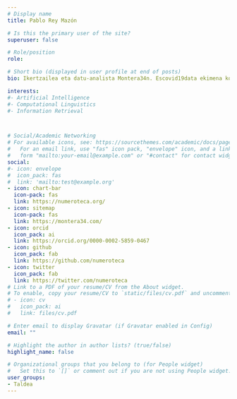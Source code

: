 ```yaml
---
# Display name
title: Pablo Rey Mazón

# Is this the primary user of the site?
superuser: false

# Role/position
role: 

# Short bio (displayed in user profile at end of posts)
bio: Ikertzailea eta datu-analista Montera34n. Escovid19data ekimena koordinatzen du, estatu mailan COVID-19ri buruzko datuak biltzen eta zabaltzen dituena. Bilbao Data Lab eta datu irekiak irekitzen dituzten beste ekimen batzuen bultzatzailea.

interests:
#- Artificial Intelligence
#- Computational Linguistics
#- Information Retrieval



# Social/Academic Networking
# For available icons, see: https://sourcethemes.com/academic/docs/page-builder/#icons
#   For an email link, use "fas" icon pack, "envelope" icon, and a link in the
#   form "mailto:your-email@example.com" or "#contact" for contact widget.
social:
#- icon: envelope
#  icon_pack: fas
#  link: 'mailto:test@example.org'
- icon: chart-bar
  icon-pack: fas
  link: https://numeroteca.org/
- icon: sitemap
  icon-pack: fas
  link: https://montera34.com/
- icon: orcid
  icon_pack: ai
  link: https://orcid.org/0000-0002-5859-0467
- icon: github
  icon_pack: fab
  link: https://github.com/numeroteca
- icon: twitter
  icon_pack: fab
  link: https://twitter.com/numeroteca
# Link to a PDF of your resume/CV from the About widget.
# To enable, copy your resume/CV to `static/files/cv.pdf` and uncomment the lines below.
# - icon: cv
#   icon_pack: ai
#   link: files/cv.pdf

# Enter email to display Gravatar (if Gravatar enabled in Config)
email: ""

# Highlight the author in author lists? (true/false)
highlight_name: false

# Organizational groups that you belong to (for People widget)
#   Set this to `[]` or comment out if you are not using People widget.
user_groups:
- Taldea
---
```


